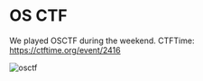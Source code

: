 # OS CTF

We played OSCTF during the weekend.
CTFTime: https://ctftime.org/event/2416

![osctf](https://i.ibb.co/6D0L8XK/Screenshot-2024-07-14-at-9-42-41-AM.png)
